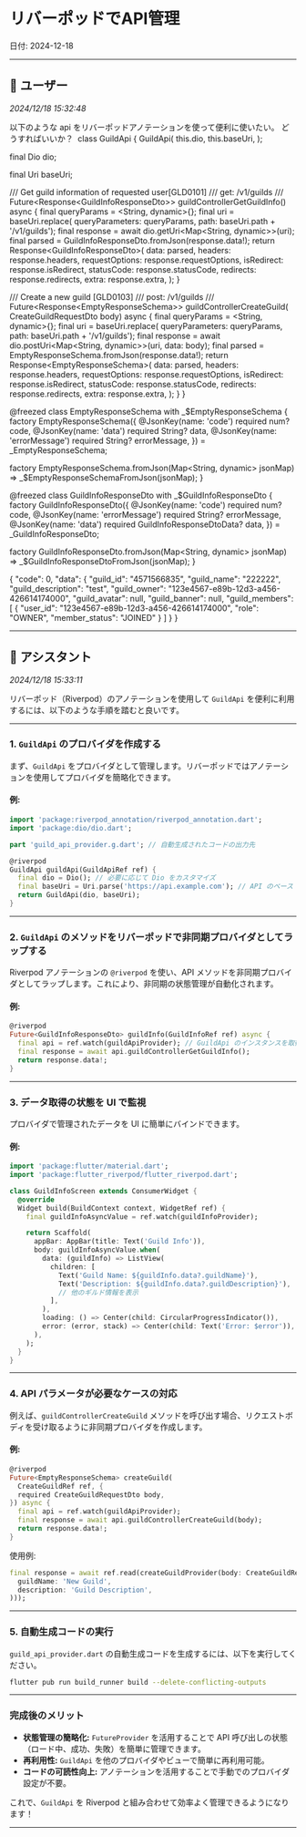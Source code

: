 # リバーポッドでAPI管理

日付: 2024-12-18

---

## 👤 ユーザー
*2024/12/18 15:32:48*

以下のような api をリバーポッドアノテーションを使って便利に使いたい。
どうすればいいか？ 
class GuildApi {
  GuildApi(
    this.dio,
    this.baseUri,
  );

  final Dio dio;

  final Uri baseUri;

  /// Get guild information of requested user\[GLD0101\]
  /// get: /v1/guilds
  ///
  Future&lt;Response&lt;GuildInfoResponseDto&gt;&gt; guildControllerGetGuildInfo() async {
    final queryParams = &lt;String, dynamic&gt;{};
    final uri = baseUri.replace(
        queryParameters: queryParams, path: baseUri.path + '/v1/guilds');
    final response = await dio.getUri&lt;Map&lt;String, dynamic&gt;&gt;(uri);
    final parsed = GuildInfoResponseDto.fromJson(response.data!);
    return Response&lt;GuildInfoResponseDto&gt;(
      data: parsed,
      headers: response.headers,
      requestOptions: response.requestOptions,
      isRedirect: response.isRedirect,
      statusCode: response.statusCode,
      redirects: response.redirects,
      extra: response.extra,
    );
  }

  /// Create a new guild \[GLD0103\]
  /// post: /v1/guilds
  ///
  Future&lt;Response&lt;EmptyResponseSchema&gt;&gt; guildControllerCreateGuild(
      CreateGuildRequestDto body) async {
    final queryParams = &lt;String, dynamic&gt;{};
    final uri = baseUri.replace(
        queryParameters: queryParams, path: baseUri.path + '/v1/guilds');
    final response = await dio.postUri&lt;Map&lt;String, dynamic&gt;&gt;(uri, data: body);
    final parsed = EmptyResponseSchema.fromJson(response.data!);
    return Response&lt;EmptyResponseSchema&gt;(
      data: parsed,
      headers: response.headers,
      requestOptions: response.requestOptions,
      isRedirect: response.isRedirect,
      statusCode: response.statusCode,
      redirects: response.redirects,
      extra: response.extra,
    );
  }
}

@freezed
class EmptyResponseSchema with \_$EmptyResponseSchema {
  factory EmptyResponseSchema({
    @JsonKey(name: 'code') required num? code,
    @JsonKey(name: 'data') required String? data,
    @JsonKey(name: 'errorMessage') required String? errorMessage,
  }) = \_EmptyResponseSchema;

  factory EmptyResponseSchema.fromJson(Map&lt;String, dynamic&gt; jsonMap) =&gt;
      \_$EmptyResponseSchemaFromJson(jsonMap);
}



@freezed
class GuildInfoResponseDto with \_$GuildInfoResponseDto {
  factory GuildInfoResponseDto({
    @JsonKey(name: 'code') required num? code,
    @JsonKey(name: 'errorMessage') required String? errorMessage,
    @JsonKey(name: 'data') required GuildInfoResponseDtoData? data,
  }) = \_GuildInfoResponseDto;

  factory GuildInfoResponseDto.fromJson(Map&lt;String, dynamic&gt; jsonMap) =&gt;
      \_$GuildInfoResponseDtoFromJson(jsonMap);
}


{
    "code": 0,
    "data": {
        "guild\_id": "4571566835",
        "guild\_name": "222222",
        "guild\_description": "test",
        "guild\_owner": "123e4567-e89b-12d3-a456-426614174000",
        "guild\_avatar": null,
        "guild\_banner": null,
        "guild\_members": \[
            {
                "user\_id": "123e4567-e89b-12d3-a456-426614174000",
                "role": "OWNER",
                "member\_status": "JOINED"
            }
        \]
    }
}

---

## 🤖 アシスタント
*2024/12/18 15:33:11*

リバーポッド（Riverpod）のアノテーションを使用して `GuildApi` を便利に利用するには、以下のような手順を踏むと良いです。

---

### 1. **`GuildApi` のプロバイダを作成する**
まず、`GuildApi` をプロバイダとして管理します。リバーポッドではアノテーションを使用してプロバイダを簡略化できます。

#### 例:

```dart
import 'package:riverpod_annotation/riverpod_annotation.dart';
import 'package:dio/dio.dart';

part 'guild_api_provider.g.dart'; // 自動生成されたコードの出力先

@riverpod
GuildApi guildApi(GuildApiRef ref) {
  final dio = Dio(); // 必要に応じて Dio をカスタマイズ
  final baseUri = Uri.parse('https://api.example.com'); // API のベース URI
  return GuildApi(dio, baseUri);
}
```

---

### 2. **`GuildApi` のメソッドをリバーポッドで非同期プロバイダとしてラップする**
Riverpod アノテーションの `@riverpod` を使い、API メソッドを非同期プロバイダとしてラップします。これにより、非同期の状態管理が自動化されます。

#### 例:

```dart
@riverpod
Future<GuildInfoResponseDto> guildInfo(GuildInfoRef ref) async {
  final api = ref.watch(guildApiProvider); // GuildApi のインスタンスを取得
  final response = await api.guildControllerGetGuildInfo();
  return response.data!;
}
```

---

### 3. **データ取得の状態を UI で監視**
プロバイダで管理されたデータを UI に簡単にバインドできます。

#### 例:

```dart
import 'package:flutter/material.dart';
import 'package:flutter_riverpod/flutter_riverpod.dart';

class GuildInfoScreen extends ConsumerWidget {
  @override
  Widget build(BuildContext context, WidgetRef ref) {
    final guildInfoAsyncValue = ref.watch(guildInfoProvider);

    return Scaffold(
      appBar: AppBar(title: Text('Guild Info')),
      body: guildInfoAsyncValue.when(
        data: (guildInfo) => ListView(
          children: [
            Text('Guild Name: ${guildInfo.data?.guildName}'),
            Text('Description: ${guildInfo.data?.guildDescription}'),
            // 他のギルド情報を表示
          ],
        ),
        loading: () => Center(child: CircularProgressIndicator()),
        error: (error, stack) => Center(child: Text('Error: $error')),
      ),
    );
  }
}
```

---

### 4. **API パラメータが必要なケースの対応**
例えば、`guildControllerCreateGuild` メソッドを呼び出す場合、リクエストボディを受け取るように非同期プロバイダを作成します。

#### 例:

```dart
@riverpod
Future<EmptyResponseSchema> createGuild(
  CreateGuildRef ref, {
  required CreateGuildRequestDto body,
}) async {
  final api = ref.watch(guildApiProvider);
  final response = await api.guildControllerCreateGuild(body);
  return response.data!;
}
```

使用例:

```dart
final response = await ref.read(createGuildProvider(body: CreateGuildRequestDto(
  guildName: 'New Guild',
  description: 'Guild Description',
)));
```

---

### 5. **自動生成コードの実行**
`guild_api_provider.dart` の自動生成コードを生成するには、以下を実行してください。

```bash
flutter pub run build_runner build --delete-conflicting-outputs
```

---

### 完成後のメリット
- **状態管理の簡略化:** `FutureProvider` を活用することで API 呼び出しの状態（ロード中、成功、失敗）を簡単に管理できます。
- **再利用性:** `GuildApi` を他のプロバイダやビューで簡単に再利用可能。
- **コードの可読性向上:** アノテーションを活用することで手動でのプロバイダ設定が不要。

これで、`GuildApi` を Riverpod と組み合わせて効率よく管理できるようになります！

---
